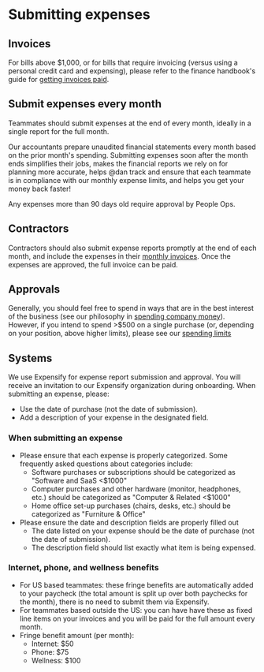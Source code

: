 # Submitting expenses

## Invoices

For bills above $1,000, or for bills that require invoicing (versus using a personal credit card and expensing), please refer to the finance handbook's guide for [getting invoices paid](../ops/finance/payables.md#getting-invoices-paid).

## Submit expenses every month

Teammates should submit expenses at the end of every month, ideally in a single report for the full month.

Our accountants prepare unaudited financial statements every month based on the prior month's spending. Submitting expenses soon after the month ends simplifies their jobs, makes the financial reports we rely on for planning more accurate, helps @dan track and ensure that each teammate is in compliance with our monthly expense limits, and helps you get your money back faster!

Any expenses more than 90 days old require approval by People Ops.

## Contractors

Contractors should also submit expense reports promptly at the end of each month, and include the expenses in their [monthly invoices](https://about.sourcegraph.com/handbook/people-ops/invoices). Once the expenses are approved, the full invoice can be paid.

## Approvals

Generally, you should feel free to spend in ways that are in the best interest of the business (see our philosophy in [spending company money](spending-company-money.md)). However, if you intend to spend >$500 on a single purchase (or, depending on your position, above higher limits), please see our [spending limits](../ops/finance/payables.md#limits)

## Systems

We use Expensify for expense report submission and approval. You will receive an invitation to our Expensify organization during onboarding. When submitting an expense, please:

- Use the date of purchase (not the date of submission).
- Add a description of your expense in the designated field. 


### When submitting an expense

- Please ensure that each expense is properly categorized. Some frequently asked questions about categories include:
  - Software purchases or subscriptions should be categorized as "Software and SaaS <$1000"
  - Computer purchases and other hardware (monitor, headphones, etc.) should be categorized as "Computer & Related <$1000" 
  - Home office set-up purchases (chairs, desks, etc.) should be categorized as "Furniture & Office"
- Please ensure the date and description fields are properly filled out
  - The date listed on your expense should be the date of purchase (not the date of submission).
  - The description field should list exactly what item is being expensed.

### Internet, phone, and wellness benefits
- For US based teammates: these fringe benefits are automatically added to your paycheck (the total amount is split up over both paychecks for the month), there is no need to submit them via Expensify. 
- For teammates based outside the US: you can have have these as fixed line items on your invoices and you will be paid for the full amount every month.
- Fringe benefit amount (per month):
  - Internet: $50
  - Phone: $75
  - Wellness: $100
